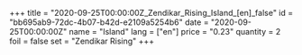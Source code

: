 +++
title = "2020-09-25T00:00:00Z_Zendikar_Rising_Island_[en]_false"
id = "bb695ab9-72dc-4b07-b42d-e2109a5254b6"
date = "2020-09-25T00:00:00Z"
name = "Island"
lang = ["en"]
price = "0.23"
quantity = 2
foil = false
set = "Zendikar Rising"
+++
